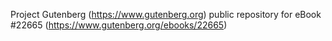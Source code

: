 Project Gutenberg (https://www.gutenberg.org) public repository for eBook #22665 (https://www.gutenberg.org/ebooks/22665)
